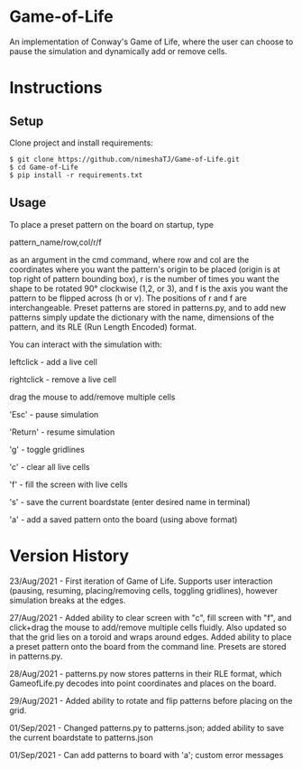 # Game-of-Life
An implementation of Conway's Game of Life, where the user can choose to pause the simulation and dynamically add or remove cells.


# Instructions

## Setup
Clone project and install requirements:
```console
$ git clone https://github.com/nimeshaTJ/Game-of-Life.git
$ cd Game-of-Life
$ pip install -r requirements.txt
```

## Usage
To place a preset pattern on the board on startup, type 

pattern_name/row,col/r/f

as an argument in the cmd command, where row and col are the coordinates where you want the pattern's origin to be placed (origin is at top right of pattern bounding box), r is the number of times you want the shape to be rotated 90° clockwise (1,2, or 3), and f is the axis you want the pattern to be flipped across (h or v). The positions of r and f are interchangeable. Preset patterns are stored in patterns.py, and to add new patterns simply update the dictionary with the name, dimensions of the pattern, and its RLE (Run Length Encoded) format. 

You can interact with the simulation with:

leftclick - add a live cell

rightclick - remove a live cell

drag the mouse to add/remove multiple cells

'Esc' - pause simulation

'Return' - resume simulation

'g' - toggle gridlines

'c' - clear all live cells

'f' - fill the screen with live cells

's' - save the current boardstate (enter desired name in terminal)

'a' - add a saved pattern onto the board (using above format)


# Version History
23/Aug/2021 - First iteration of Game of Life. Supports user interaction (pausing, resuming, placing/removing cells, toggling gridlines), however simulation breaks at the edges.

27/Aug/2021 - Added ability to clear screen with "c", fill screen with "f", and click+drag the mouse to add/remove multiple cells fluidly. Also updated so that the grid lies on a toroid and wraps around edges. Added ability to place a preset pattern onto the board from the command line. Presets are stored in patterns.py.

28/Aug/2021 - patterns.py now stores patterns in their RLE format, which GameofLife.py decodes into point coordinates and places on the board.

29/Aug/2021 - Added ability to rotate and flip patterns before placing on the grid.

01/Sep/2021 - Changed patterns.py to patterns.json; added ability to save the current boardstate to patterns.json

01/Sep/2021 - Can add patterns to board with 'a'; custom error messages

